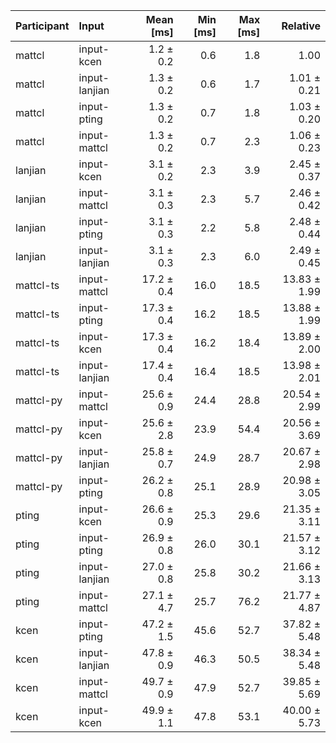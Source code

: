 | Participant | Input | Mean [ms] | Min [ms] | Max [ms] | Relative |
|:---|:---|---:|---:|---:|---:|
| mattcl | input-kcen | 1.2 ± 0.2 | 0.6 | 1.8 | 1.00 |
| mattcl | input-lanjian | 1.3 ± 0.2 | 0.6 | 1.7 | 1.01 ± 0.21 |
| mattcl | input-pting | 1.3 ± 0.2 | 0.7 | 1.8 | 1.03 ± 0.20 |
| mattcl | input-mattcl | 1.3 ± 0.2 | 0.7 | 2.3 | 1.06 ± 0.23 |
| lanjian | input-kcen | 3.1 ± 0.2 | 2.3 | 3.9 | 2.45 ± 0.37 |
| lanjian | input-mattcl | 3.1 ± 0.3 | 2.3 | 5.7 | 2.46 ± 0.42 |
| lanjian | input-pting | 3.1 ± 0.3 | 2.2 | 5.8 | 2.48 ± 0.44 |
| lanjian | input-lanjian | 3.1 ± 0.3 | 2.3 | 6.0 | 2.49 ± 0.45 |
| mattcl-ts | input-mattcl | 17.2 ± 0.4 | 16.0 | 18.5 | 13.83 ± 1.99 |
| mattcl-ts | input-pting | 17.3 ± 0.4 | 16.2 | 18.5 | 13.88 ± 1.99 |
| mattcl-ts | input-kcen | 17.3 ± 0.4 | 16.2 | 18.4 | 13.89 ± 2.00 |
| mattcl-ts | input-lanjian | 17.4 ± 0.4 | 16.4 | 18.5 | 13.98 ± 2.01 |
| mattcl-py | input-mattcl | 25.6 ± 0.9 | 24.4 | 28.8 | 20.54 ± 2.99 |
| mattcl-py | input-kcen | 25.6 ± 2.8 | 23.9 | 54.4 | 20.56 ± 3.69 |
| mattcl-py | input-lanjian | 25.8 ± 0.7 | 24.9 | 28.7 | 20.67 ± 2.98 |
| mattcl-py | input-pting | 26.2 ± 0.8 | 25.1 | 28.9 | 20.98 ± 3.05 |
| pting | input-kcen | 26.6 ± 0.9 | 25.3 | 29.6 | 21.35 ± 3.11 |
| pting | input-pting | 26.9 ± 0.8 | 26.0 | 30.1 | 21.57 ± 3.12 |
| pting | input-lanjian | 27.0 ± 0.8 | 25.8 | 30.2 | 21.66 ± 3.13 |
| pting | input-mattcl | 27.1 ± 4.7 | 25.7 | 76.2 | 21.77 ± 4.87 |
| kcen | input-pting | 47.2 ± 1.5 | 45.6 | 52.7 | 37.82 ± 5.48 |
| kcen | input-lanjian | 47.8 ± 0.9 | 46.3 | 50.5 | 38.34 ± 5.48 |
| kcen | input-mattcl | 49.7 ± 0.9 | 47.9 | 52.7 | 39.85 ± 5.69 |
| kcen | input-kcen | 49.9 ± 1.1 | 47.8 | 53.1 | 40.00 ± 5.73 |

